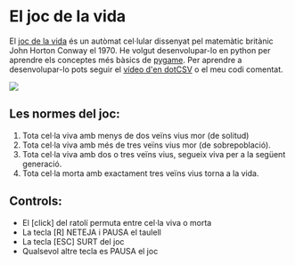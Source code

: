 # El joc de la vida

El [joc de la vida](https://ca.wikipedia.org/wiki/Joc_de_la_vida) és un autòmat cel·lular dissenyat pel matemàtic britànic John Horton Conway el 1970. He volgut desenvolupar-lo en python per aprendre els conceptes més bàsics de [pygame](https://www.pygame.org/). Per aprendre a desenvolupar-lo pots seguir el [vídeo d'en dotCSV](https://www.youtube.com/watch?v=qPtKv9fSHZY) o el meu codi comentat.

![](joc-de-la-vida.gif)

## Les normes del joc:

 1. Tota cel·la viva amb menys de dos veïns vius mor (de solitud)
 2. Tota cel·la viva amb més de tres veïns vius mor (de sobrepoblació).
 3. Tota cel·la viva amb dos o tres veïns vius, segueix viva per a la següent generació.
 4. Tota cel·la morta amb exactament tres veïns vius torna a la vida.

## Controls:

 - El [click] del ratolí permuta entre cel·la viva o morta
 - La tecla [R] NETEJA i PAUSA el taulell
 - La tecla [ESC] SURT del joc
 - Qualsevol altre tecla es PAUSA el joc
